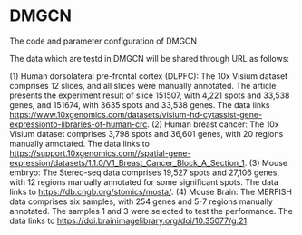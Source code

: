 # DMGCN
The code and parameter configuration of DMGCN 

The data which are testd in DMGCN will be shared through URL as follows:

(1) Human dorsolateral pre-frontal cortex (DLPFC): The 10x Visium dataset 
comprises 12 slices, and all slices were manually annotated. The article presents the experiment result of slice 151507, with 4,221 spots and 33,538 genes, and 151674, with 3635 spots and 33,538 genes. The data links https://www.10xgenomics.com/datasets/visium-hd-cytassist-gene-expressionto-libraries-of-human-crc. 
(2) Human breast cancer: The 10x Visium dataset comprises 3,798 spots and 36,601 genes, with 20 regions manually annotated. The data links to https://support.10xgenomics.com//spatial-gene-expression/datasets/1.1.0/V1_Breast_Cancer_Block_A_Section_1. 
(3) Mouse embryo: The Stereo-seq data comprises 19,527 spots and 27,106 genes, with 12 regions manually annotated for some significant spots. The data links to https://db.cngb.org/stomics/mosta/. 
(4) Mouse Brain: The MERFISH data comprises six samples, with 254 genes and 5-7 regions manually annotated. The samples 1 and 3 were selected to test the performance. The data links to https://doi.brainimagelibrary.org/doi/10.35077/g.21.
